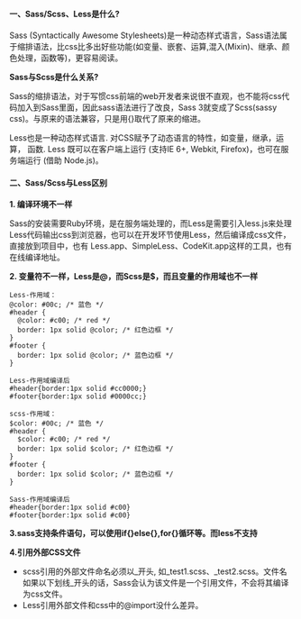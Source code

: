 #### 一、Sass/Scss、Less是什么?

Sass (Syntactically Awesome Stylesheets)是一种动态样式语言，Sass语法属于缩排语法，比css比多出好些功能(如变量、嵌套、运算,混入(Mixin)、继承、颜色处理，函数等)，更容易阅读。

**Sass与Scss是什么关系?**

Sass的缩排语法，对于写惯css前端的web开发者来说很不直观，也不能将css代码加入到Sass里面，因此sass语法进行了改良，Sass 3就变成了Scss(sassy css)。与原来的语法兼容，只是用{}取代了原来的缩进。

Less也是一种动态样式语言. 对CSS赋予了动态语言的特性，如变量，继承，运算， 函数.  Less 既可以在客户端上运行 (支持IE 6+, Webkit, Firefox)，也可在服务端运行 (借助 Node.js)。


#### 二、Sass/Scss与Less区别
**1. 编译环境不一样**

Sass的安装需要Ruby环境，是在服务端处理的，而Less是需要引入less.js来处理Less代码输出css到浏览器，也可以在开发环节使用Less，然后编译成css文件，直接放到项目中，也有 Less.app、SimpleLess、CodeKit.app这样的工具，也有在线编译地址。

**2. 变量符不一样，Less是@，而Scss是$，而且变量的作用域也不一样**

	Less-作用域：
	@color: #00c; /* 蓝色 */
	#header {
	  @color: #c00; /* red */
	  border: 1px solid @color; /* 红色边框 */
	}
	#footer {
	  border: 1px solid @color; /* 蓝色边框 */
	}
	
	Less-作用域编译后
	#header{border:1px solid #cc0000;}
	#footer{border:1px solid #0000cc;}
	
	scss-作用域：
	$color: #00c; /* 蓝色 */
	#header {	
	  $color: #c00; /* red */
	  border: 1px solid $color; /* 红色边框 */
	}	
	#footer {
	  border: 1px solid $color; /* 蓝色边框 */
	}
	
	Sass-作用域编译后	
	#header{border:1px solid #c00}
	#footer{border:1px solid #c00}

**3.sass支持条件语句，可以使用if{}else{},for{}循环等。而less不支持**

**4.引用外部CSS文件**

 - scss引用的外部文件命名必须以_开头, 如_test1.scss、_test2.scss。文件名如果以下划线_开头的话，Sass会认为该文件是一个引用文件，不会将其编译为css文件。
 - Less引用外部文件和css中的@import没什么差异。
